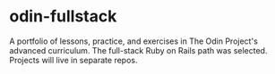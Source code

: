 # odin-fullstack
A portfolio of lessons, practice, and exercises in The Odin Project's advanced curriculum. The full-stack Ruby on Rails path was selected. Projects will live in separate repos.
